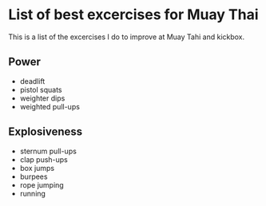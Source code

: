 # List of best excercises for Muay Thai

This is a list of the excercises I do to improve at Muay Tahi and  kickbox.

## Power
- deadlift
- pistol squats
- weighter dips
- weighted pull-ups

## Explosiveness
- sternum pull-ups
- clap push-ups
- box jumps
- burpees
- rope jumping
- running
